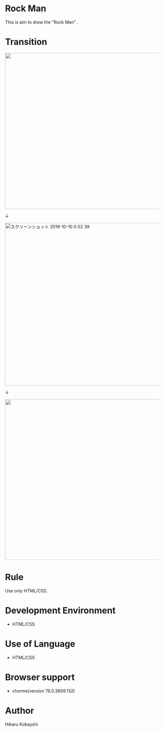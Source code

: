 Rock Man
=========

This is aim to draw the "Rock Man" .

Transition
=================
<img width="510" src="https://user-images.githubusercontent.com/51415392/82572809-e0280780-9bbf-11ea-8fc8-099561301a0c.png">

↓

<img width="531" alt="スクリーンショット 2019-10-10 0 02 39" src="https://user-images.githubusercontent.com/51415392/66493711-7dcb3c80-eaf1-11e9-9b75-cc533090b2aa.png">

↓

<img width="525" src="https://user-images.githubusercontent.com/51415392/82572636-9b03d580-9bbf-11ea-81ae-5e35a81f2df9.png">



Rule
====

Use only HTML/CSS.

Development Environment
=======================

- HTML/CSS

Use of Language
===============

- HTML/CSS

Browser support
===============

- chorme(version 76.0.3809.132)

Author
======

Hikaru Kobayshi
